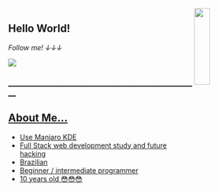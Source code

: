<a href="https://gifer.com/en/Dtf">
  <img align="right" src="https://bestanimations.com/media/dancers/694962750funny-dance-dancing-animated-gif-image-26.gif" width=25% height=20% />
</a>

## Hello World! 

<i display="inline-block">Follow me! ↓↓↓</i>

<a href="https://linktr.ee/jaulin">
<img src="https://camilaporto.com.br/wp-content/uploads/2020/11/link-tree-1.jpg"> 

<h3 display="inline-block">__________________________________________________</h3>

 
## About Me...
- Use Manjaro KDE
- Full Stack web development study and future hacking
- Brazilian 
- Beginner / intermediate programmer
- 10 years old 😳😳😳

